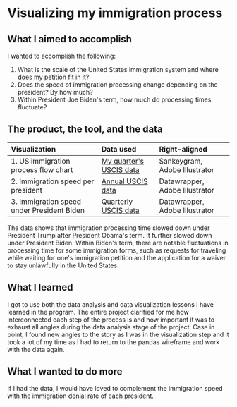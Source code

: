 # Visualizing my immigration process

## What I aimed to accomplish
I wanted to accomplish the following:

1.  What is the scale of the United States immigration system and where does my petition fit in it?
2.  Does the speed of immigration processing change depending on the president? By how much?
3.  Within President Joe Biden's term, how much do processing times fluctuate?

## The product, the tool, and the data
| Visualization | Data used | Right-aligned |
| :---         | :---           | :---          |
| 1. US immigration process flow chart   | [My quarter's USCIS data](https://www.uscis.gov/sites/default/files/document/reports/quarterly_all_forms_fy2024_q2.xlsx)     | Sankeygram, Adobe Illustrator|
| 2. Immigration speed per president     | [Annual USCIS data](https://egov.uscis.gov/processing-times/historic-pt)|Datawrapper, Adobe Illustrator|
| 3. Immigration speed under President Biden     | [Quarterly USCIS data](https://www.uscis.gov/tools/reports-and-studies/immigration-and-citizenship-data)|Datawrapper, Adobe Illustrator|

The data shows that immigration processing time slowed down under President Trump after President Obama's term. It further slowed down under President Biden. Within Biden's term, there are notable fluctuations in processing time for some immigration forms, such as requests for traveling while waiting for one's immigration petition and the application for a waiver to stay unlawfully in the United States.

## What I learned
I got to use both the data analysis and data visualization lessons I have learned in the program. The entire project clarified for me how interconnected each step of the process is and how important it was to exhaust all angles during the data analysis stage of the project. Case in point, I found new angles to the story as I was in the visualization step and it took a lot of my time as I had to return to the pandas wireframe and work with the data again.

## What I wanted to do more
If I had the data, I would have loved to complement the immigration speed with the immigration denial rate of each president.
